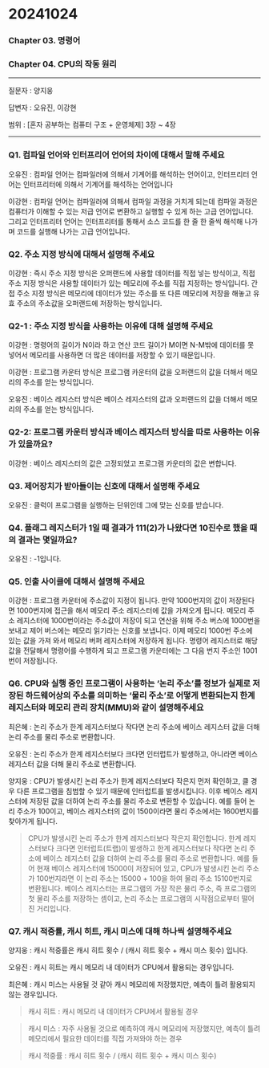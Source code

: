 # 20241024 
### Chapter 03. 명령어
### Chapter 04. CPU의 작동 원리

---

질문자 : 양지웅

답변자 : 오유진, 이강현

범위 : [혼자 공부하는 컴퓨터 구조 + 운영체제] 3장 ~ 4장

---

### Q1. 컴파일 언어와 인터프리어 언어의 차이에 대해서 말해 주세요

오유진 : 컴파일 언어는 컴파일러에 의해서 기계어를 해석하는 언어이고, 인터프리터 언어는 인터프리터에 의해서 기계어를 해석하는 언어입니다

이강현 : 컴파일 언어는 컴파일러에 의해서 컴파일 과정을 거치게 되는데 컴파일 과정은 컴퓨터가 이해할 수 있는 저급 언어로 변환하고 실행할 수 있게 하는 고급 언어입니다. 그리고 인터프리터 언어는 인터프리터를 통해서 소스 코드를 한 줄 한 줄씩 해석해 나가며 코드를 실행해 나가는 고급 언어입니다.

### Q2. 주소 지정 방식에 대해서 설명해 주세요

이강현 : 즉시 주소 지정 방식은 오퍼랜드에 사용할 데이터를 직접 넣는 방식이고, 직접 주소 지정 방식은 사용할 데이터가 있는 메모리에 주소를 직접 지정하는 방식입니다. 간접 주소 지정 방식은 메모리에 데이터가 있는 주소를 또 다른 메모리에 저장을 해놓고 유효 주소의 주소값을 오퍼랜드에 저장하는 방식입니다.

### Q2-1 : 주소 지정 방식을 사용하는 이유에 대해 설명해 주세요

이강현 : 명령어의 길이가 N이라 하고 연산 코드 길이가 M이면 N-M밖에 데이터를 못 넣어서 메모리를 사용하면 더 많은 데이터를 저장할 수 있기 때문입니다.

이강현 : 프로그램 카운터 방식은 프로그램 카운터의 값을 오퍼랜드의 값을 더해서 메모리의 주소를 얻는 방식입니다.

오유진 : 베이스 레지스터 방식은 베이스 레지스터의 값과 오퍼랜드의 값을 더해서 메모리의 주소를 얻는 방식입니다.

### Q2-2: 프로그램 카운터 방식과 베이스 레지스터 방식을 따로 사용하는 이유가 있을까요?

이강현 : 베이스 레지스터의 값은 고정되었고 프로그램 카운터의 값은 변합니다.

### Q3. 제어장치가 받아들이는 신호에 대해서 설명해 주세요

오유진 : 클럭이 프로그램을 실행하는 단위인데 그에 맞는 신호를 받습니다.

### Q4. 플래그 레지스터가 1일 때 결과가 111(2)가 나왔다면 10진수로 했을 때의 결과는 몇일까요?

오유진 : -1입니다.

### Q5. 인출 사이클에 대해서 설명해 주세요

이강현 : 프로그램 카운터에 주소값이 지정이 됩니다. 만약 1000번지의 값이 저장된다면 1000번지에 접근을 해서 메모리 주소 레지스터에 값을 가져오게 됩니다. 메모리 주소 레지스터에 1000번이라는 주소값이 저장이 되고 연산을 위해 주소 버스에 1000번을 보내고 제어 버스에는 메모리 읽기라는 신호를 보냅니다. 이제 메모리 1000번 주소에 있는 값을 가져 와서 메모리 버퍼 레지스터에 저장하게 됩니다. 명령어 레지스터로 해당 값을 전달해서 명령어를 수행하게 되고 프로그램 카운터에는 그 다음 번지 주소인 1001번이 저장됩니다.

### Q6. CPU와 실행 중인 프로그램이 사용하는 ‘논리 주소’를 정보가 실제로 저장된 하드웨어상의 주소를 의미하는 ‘물리 주소’로 어떻게 변환되는지 한계 레지스터와 메모리 관리 장치(MMU)와 같이 설명해주세요

최은혜 : 논리 주소가 한계 레지스터보다 작다면 논리 주소에 베이스 레지스터 값을 더해 논리 주소를 물리 주소로 변환합니다.

오유진 : 논리 주소가 한계 레지스터보다 크다면 인터럽트가 발생하고, 아니라면 베이스 레지스터 값을 더해 물리 주소로 변환합니다.

양지웅 : CPU가 발생시킨 논리 주소가 한계 레지스터보다 작은지 먼저 확인하고, 클 경우 다른 프로그램을 침범할 수 있기 때문에 인터럽트를 발생시킵니다. 이후 베이스 레지스터에 저장된 값을 더하여 논리 주소를 물리 주소로 변환할 수 있습니다. 예를 들어 논리 주소가 100이고, 베이스 레지스터의 값이 1500이라면 물리 주소에서는 1600번지를 찾아가게 됩니다.

> CPU가 발생시킨 논리 주소가 한계 레지스터보다 작은지 확인합니다. 한계 레지스터보다 크다면 인터럽트(트랩)이 발생하고 한계 레지스터보다 작다면 논리 주소에 베이스 레지스터 값을 더하여 논리 주소를 물리 주소로 변환합니다. 예를 들어 현재 베이스 레지스터에 15000이 저장되어 있고, CPU가 발생시킨 논리 주소가 100번지라면 이 논리 주소는 15000 + 100을 하여 물리 주소 15100번지로 변환됩니다.
베이스 레지스터는 프로그램의 가장 작은 물리 주소, 즉 프로그램의 첫 물리 주소를 저장하는 셈이고, 논리 주소는 프로그램의 시작점으로부터 떨어진 거리입니다.

### Q7. 캐시 적중률, 캐시 히트, 캐시 미스에 대해 하나씩 설명해주세요

양지웅 : 캐시 적중률은 캐시 히트 횟수 / (캐시 히트 횟수 + 캐시 미스 횟수) 입니다.

오유진 : 캐시 히트는 캐시 메모리 내 데이터가 CPU에서 활용되는 경우입니다.

최은혜 : 캐시 미스는 사용될 것 같아 캐시 메모리에 저장했지만, 예측이 틀려 활용되지 않는 경우입니다.

> 캐시 히트 : 캐시 메모리 내 데이터가 CPU에서 활용될 경우

> 캐시 미스 : 자주 사용될 것으로 예측하여 캐시 메모리에 저장했지만, 예측이 틀려 메모리에서 필요한 데이터를 직접 가져와야 하는 경우

> 캐시 적중률 : 캐시 히트 횟수 / (캐시 히트 횟수 + 캐시 미스 횟수)
